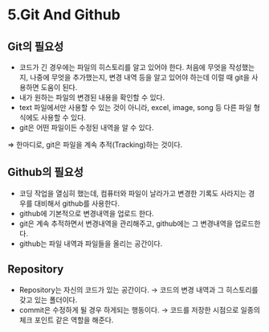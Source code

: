 # 5.Git And Github

## Git의 필요성

- 코드가 긴 경우에는 파일의 히스토리를 알고 있어야 한다. 처음에 무엇을 작성했는지, 나중에 무엇을 추가했는지, 변경 내역 등을 알고 있어야 하는데 이럴 때 git을 사용하면 도움이 된다.
- 내가 원하는 파일의 변경된 내용을 확인할 수 있다.
- text 파일에서만 사용할 수 있는 것이 아니라, excel, image, song 등 다른 파일 형식에도 사용할 수 있다.
- git은 어떤 파일이든 수정된 내역을 알 수 있다.

⇒ 한마디로, git은 파일을 계속 추적(Tracking)하는 것이다.

## Github의 필요성

- 코딩 작업을 열심히 했는데, 컴퓨터와 파일이 날라가고 변경한 기록도 사라지는 경우를 대비해서 github를 사용한다.
- github에 기본적으로 변경내역을 업로드 한다.
- git은 계속 추적하면서 변경내역을 관리해주고, github에는 그 변경내역을 업로드한다.
- github는 파일 내역과 파일들을 올리는 공간이다.

## Repository

- Repository는 자신의 코드가 있는 공간이다.
  → 코드의 변경 내역과 그 히스토리를 갖고 있는 폴더이다.
- commit은 수정하게 될 경우 하게되는 행동이다.
  → 코드를 저장한 시점으로 일종의 체크 포인트 같은 역할을 해준다.
